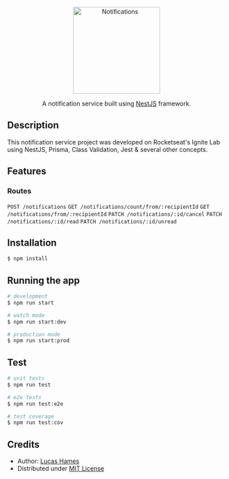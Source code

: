 <p align="center">
  <img src="https://cdn-icons-png.flaticon.com/512/1827/1827295.png" width="200" alt="Notifications" />
</p>

  <p align="center">A notification service built using <a href="http://nestjs.com" target="_blank">NestJS</a> framework.</p>

## Description

This notification service project was developed on Rocketseat's Ignite Lab using NestJS, Prisma, Class Validation, Jest & several other concepts.

## Features

### Routes

`POST /notifications`
`GET /notifications/count/from/:recipientId`
`GET /notifications/from/:recipientId`
`PATCH /notifications/:id/cancel`
`PATCH /notifications/:id/read`
`PATCH /notifications/:id/unread`

## Installation

```bash
$ npm install
```

## Running the app

```bash
# development
$ npm run start

# watch mode
$ npm run start:dev

# production mode
$ npm run start:prod
```

## Test

```bash
# unit tests
$ npm run test

# e2e tests
$ npm run test:e2e

# test coverage
$ npm run test:cov
```

## Credits

- Author: [Lucas Hames](https://github.com/wedz0ff)
- Distributed under [MIT License](LICENSE)
